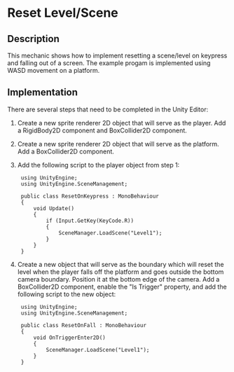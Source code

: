 # Reset Level/Scene

## Description 
This mechanic shows how to implement resetting a scene/level on keypress and falling out of a screen.
The example progam is implemented using WASD movement on a platform.

## Implementation
There are several steps that need to be completed in the Unity Editor:
1. Create a new sprite renderer 2D object that will serve as the player. Add a RigidBody2D component and BoxCollider2D component.
2. Create a new sprite renderer 2D object that will serve as the platform. Add a BoxCollider2D component.
3. Add the following script to the player object from step 1:

        using UnityEngine;
        using UnityEngine.SceneManagement;

        public class ResetOnKeypress : MonoBehaviour
        {
            void Update()
            {
                if (Input.GetKey(KeyCode.R))
                {
                    SceneManager.LoadScene("Level1");
                }
            }
        }
4. Create a new object that will serve as the boundary which will reset the level when the player falls off the platform and goes outside the bottom camera boundary. Position it at the bottom edge of the camera. Add a BoxCollider2D component, enable the "Is Trigger" property, and add the following script to the new object:

        using UnityEngine;
        using UnityEngine.SceneManagement;

        public class ResetOnFall : MonoBehaviour
        {
            void OnTriggerEnter2D()
            {
                SceneManager.LoadScene("Level1");
            }
        }



